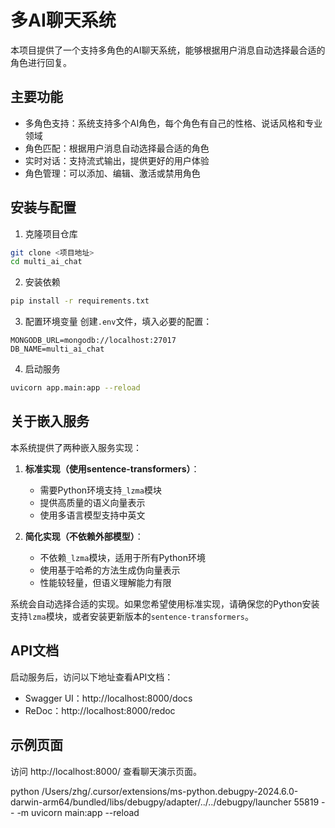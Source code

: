 # 多AI聊天系统

本项目提供了一个支持多角色的AI聊天系统，能够根据用户消息自动选择最合适的角色进行回复。

## 主要功能

- 多角色支持：系统支持多个AI角色，每个角色有自己的性格、说话风格和专业领域
- 角色匹配：根据用户消息自动选择最合适的角色
- 实时对话：支持流式输出，提供更好的用户体验
- 角色管理：可以添加、编辑、激活或禁用角色

## 安装与配置

1. 克隆项目仓库
```bash
git clone <项目地址>
cd multi_ai_chat
```

2. 安装依赖
```bash
pip install -r requirements.txt
```

3. 配置环境变量
创建`.env`文件，填入必要的配置：
```
MONGODB_URL=mongodb://localhost:27017
DB_NAME=multi_ai_chat
```

4. 启动服务
```bash
uvicorn app.main:app --reload
```

## 关于嵌入服务

本系统提供了两种嵌入服务实现：

1. **标准实现（使用sentence-transformers）**：
   - 需要Python环境支持`_lzma`模块
   - 提供高质量的语义向量表示
   - 使用多语言模型支持中英文

2. **简化实现（不依赖外部模型）**：
   - 不依赖`_lzma`模块，适用于所有Python环境
   - 使用基于哈希的方法生成伪向量表示
   - 性能较轻量，但语义理解能力有限

系统会自动选择合适的实现。如果您希望使用标准实现，请确保您的Python安装支持`lzma`模块，或者安装更新版本的`sentence-transformers`。

## API文档

启动服务后，访问以下地址查看API文档：
- Swagger UI：http://localhost:8000/docs
- ReDoc：http://localhost:8000/redoc

## 示例页面

访问 http://localhost:8000/ 查看聊天演示页面。 



python /Users/zhg/.cursor/extensions/ms-python.debugpy-2024.6.0-darwin-arm64/bundled/libs/debugpy/adapter/../../debugpy/launcher 55819 -- -m uvicorn main:app --reload 